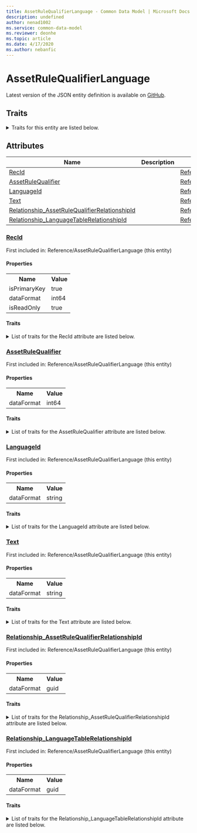 ```yaml
---
title: AssetRuleQualifierLanguage - Common Data Model | Microsoft Docs
description: undefined
author: nenad1002
ms.service: common-data-model
ms.reviewer: deonhe
ms.topic: article
ms.date: 4/17/2020
ms.author: nebanfic
---
```


# AssetRuleQualifierLanguage

  
 Latest version of the JSON entity definition is available on <a href="https://github.com/Microsoft/CDM/tree/master/schemaDocuments/core/erp/Tables/Finance/FixedAssets/Reference/AssetRuleQualifierLanguage.cdm.json" target="_blank">GitHub</a>.  

## Traits

<details>
<summary>Traits for this entity are listed below.  
</summary>

**is.identifiedBy**  
  names a specifc identity attribute to use with an entity  <table><tr><th>Parameter</th><th>Value</th><th>Data type</th><th>Explanation</th></tr><tr><td>attribute</td><td>[AssetRuleQualifierLanguage/(resolvedAttributes)/RecId](#RecId)</td><td>attribute</td><td></td></tr></table>

**is.CDM.entityVersion**  
  <table><tr><th>Parameter</th><th>Value</th><th>Data type</th><th>Explanation</th></tr><tr><td>versionNumber</td><td>"1.0.0"</td><td>string</td><td>semantic version number of the entity</td></tr></table>

**is.application.releaseVersion**  
  <table><tr><th>Parameter</th><th>Value</th><th>Data type</th><th>Explanation</th></tr><tr><td>releaseVersion</td><td>"10.0.13.0"</td><td>string</td><td>semantic version number of the application introducing this entity</td></tr></table>

</details>

## Attributes

|Name|Description|First Included in Instance|
|---|---|---|
|[RecId](#RecId)||<a href="AssetRuleQualifierLanguage.md" target="_blank">Reference/AssetRuleQualifierLanguage</a>|
|[AssetRuleQualifier](#AssetRuleQualifier)||<a href="AssetRuleQualifierLanguage.md" target="_blank">Reference/AssetRuleQualifierLanguage</a>|
|[LanguageId](#LanguageId)||<a href="AssetRuleQualifierLanguage.md" target="_blank">Reference/AssetRuleQualifierLanguage</a>|
|[Text](#Text)||<a href="AssetRuleQualifierLanguage.md" target="_blank">Reference/AssetRuleQualifierLanguage</a>|
|[Relationship_AssetRuleQualifierRelationshipId](#Relationship_AssetRuleQualifierRelationshipId)||<a href="AssetRuleQualifierLanguage.md" target="_blank">Reference/AssetRuleQualifierLanguage</a>|
|[Relationship_LanguageTableRelationshipId](#Relationship_LanguageTableRelationshipId)||<a href="AssetRuleQualifierLanguage.md" target="_blank">Reference/AssetRuleQualifierLanguage</a>|

### <a href=#RecId name="RecId">RecId</a>

First included in: Reference/AssetRuleQualifierLanguage (this entity)  

#### Properties

<table><tr><th>Name</th><th>Value</th></tr><tr><td>isPrimaryKey</td><td>true</td></tr><tr><td>dataFormat</td><td>int64</td></tr><tr><td>isReadOnly</td><td>true</td></tr></table>

#### Traits

<details>
<summary>List of traits for the RecId attribute are listed below.</summary>

**is.dataFormat.integer**  
**is.dataFormat.big**  
**is.identifiedBy**  
names a specifc identity attribute to use with an entity  <table><tr><th>Parameter</th><th>Value</th><th>Data type</th><th>Explanation</th></tr><tr><td>attribute</td><td>[AssetRuleQualifierLanguage/(resolvedAttributes)/RecId](#RecId)</td><td>attribute</td><td></td></tr></table>

**is.readOnly**  
**is.dataFormat.integer**  
**is.dataFormat.big**  
</details>

### <a href=#AssetRuleQualifier name="AssetRuleQualifier">AssetRuleQualifier</a>

First included in: Reference/AssetRuleQualifierLanguage (this entity)  

#### Properties

<table><tr><th>Name</th><th>Value</th></tr><tr><td>dataFormat</td><td>int64</td></tr></table>

#### Traits

<details>
<summary>List of traits for the AssetRuleQualifier attribute are listed below.</summary>

**is.dataFormat.integer**  
**is.dataFormat.big**  
**is.dataFormat.integer**  
**is.dataFormat.big**  
</details>

### <a href=#LanguageId name="LanguageId">LanguageId</a>

First included in: Reference/AssetRuleQualifierLanguage (this entity)  

#### Properties

<table><tr><th>Name</th><th>Value</th></tr><tr><td>dataFormat</td><td>string</td></tr></table>

#### Traits

<details>
<summary>List of traits for the LanguageId attribute are listed below.</summary>

**is.dataFormat.character**  
**is.dataFormat.big**  
**is.dataFormat.array**  
**is.dataFormat.character**  
**is.dataFormat.array**  
</details>

### <a href=#Text name="Text">Text</a>

First included in: Reference/AssetRuleQualifierLanguage (this entity)  

#### Properties

<table><tr><th>Name</th><th>Value</th></tr><tr><td>dataFormat</td><td>string</td></tr></table>

#### Traits

<details>
<summary>List of traits for the Text attribute are listed below.</summary>

**is.dataFormat.character**  
**is.dataFormat.big**  
**is.dataFormat.array**  
**is.dataFormat.character**  
**is.dataFormat.array**  
</details>

### <a href=#Relationship_AssetRuleQualifierRelationshipId name="Relationship_AssetRuleQualifierRelationshipId">Relationship_AssetRuleQualifierRelationshipId</a>

First included in: Reference/AssetRuleQualifierLanguage (this entity)  

#### Properties

<table><tr><th>Name</th><th>Value</th></tr><tr><td>dataFormat</td><td>guid</td></tr></table>

#### Traits

<details>
<summary>List of traits for the Relationship_AssetRuleQualifierRelationshipId attribute are listed below.</summary>

**is.dataFormat.character**  
**is.dataFormat.big**  
**is.dataFormat.array**  
**is.dataFormat.guid**  
**means.identity.entityId**  
**is.linkedEntity.identifier**  
Marks the attribute(s) that hold foreign key references to a linked (used as an attribute) entity. This attribute is added to the resolved entity to enumerate the referenced entities.  <table><tr><th>Parameter</th><th>Value</th><th>Data type</th><th>Explanation</th></tr><tr><td>entityReferences</td><td><table><tr><th>entityReference</th><th>attributeReference</th></tr><tr><td><a href="AssetRuleQualifier.md" target="_blank">/core/erp/Tables/Finance/FixedAssets/Reference/AssetRuleQualifier.cdm.json/AssetRuleQualifier</a></td><td><a href="AssetRuleQualifier.md#RecId" target="_blank">RecId</a></td></tr></table></td><td>entity</td><td>a reference to the constant entity holding the list of entity references</td></tr></table>

**is.dataFormat.guid**  
**is.dataFormat.character**  
**is.dataFormat.array**  
</details>

### <a href=#Relationship_LanguageTableRelationshipId name="Relationship_LanguageTableRelationshipId">Relationship_LanguageTableRelationshipId</a>

First included in: Reference/AssetRuleQualifierLanguage (this entity)  

#### Properties

<table><tr><th>Name</th><th>Value</th></tr><tr><td>dataFormat</td><td>guid</td></tr></table>

#### Traits

<details>
<summary>List of traits for the Relationship_LanguageTableRelationshipId attribute are listed below.</summary>

**is.dataFormat.character**  
**is.dataFormat.big**  
**is.dataFormat.array**  
**is.dataFormat.guid**  
**means.identity.entityId**  
**is.linkedEntity.identifier**  
Marks the attribute(s) that hold foreign key references to a linked (used as an attribute) entity. This attribute is added to the resolved entity to enumerate the referenced entities.  <table><tr><th>Parameter</th><th>Value</th><th>Data type</th><th>Explanation</th></tr><tr><td>entityReferences</td><td><table><tr><th>entityReference</th><th>attributeReference</th></tr><tr><td><a href="../../../System/SystemAdministration/Group/LanguageTable.md" target="_blank">/core/erp/Tables/System/SystemAdministration/Group/LanguageTable.cdm.json/LanguageTable</a></td><td><a href="../../../System/SystemAdministration/Group/LanguageTable.md#RecId" target="_blank">RecId</a></td></tr></table></td><td>entity</td><td>a reference to the constant entity holding the list of entity references</td></tr></table>

**is.dataFormat.guid**  
**is.dataFormat.character**  
**is.dataFormat.array**  
</details>
